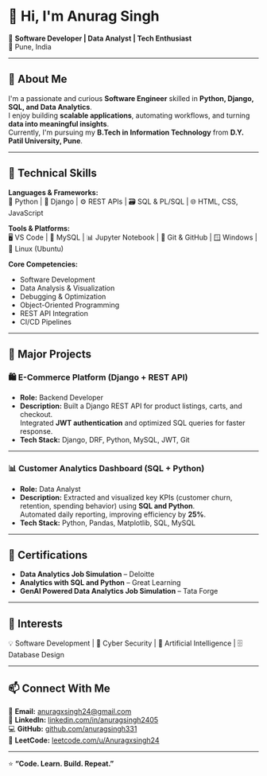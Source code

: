 # 👋 Hi, I'm Anurag Singh  

🎯 **Software Developer | Data Analyst | Tech Enthusiast**  
📍 Pune, India  

---

## 🚀 About Me  
I'm a passionate and curious **Software Engineer** skilled in **Python, Django, SQL, and Data Analytics**.  
I enjoy building **scalable applications**, automating workflows, and turning **data into meaningful insights**.  
Currently, I'm pursuing my **B.Tech in Information Technology** from **D.Y. Patil University, Pune**.  

---

## 🧩 Technical Skills  

**Languages & Frameworks:**  
🐍 Python | 🧱 Django | ⚙️ REST APIs | 🗃️ SQL & PL/SQL | 🌐 HTML, CSS, JavaScript  

**Tools & Platforms:**  
🖥️ VS Code | 🐬 MySQL | 📊 Jupyter Notebook | 🧩 Git & GitHub | 🪟 Windows | 🐧 Linux (Ubuntu)  

**Core Competencies:**  
- Software Development  
- Data Analysis & Visualization  
- Debugging & Optimization  
- Object-Oriented Programming  
- REST API Integration  
- CI/CD Pipelines  

---

## 💼 Major Projects  

### 🛍️ **E-Commerce Platform (Django + REST API)**  
- **Role:** Backend Developer  
- **Description:** Built a Django REST API for product listings, carts, and checkout.  
  Integrated **JWT authentication** and optimized SQL queries for faster response.  
- **Tech Stack:** Django, DRF, Python, MySQL, JWT, Git  

---

### 📊 **Customer Analytics Dashboard (SQL + Python)**  
- **Role:** Data Analyst  
- **Description:** Extracted and visualized key KPIs (customer churn, retention, spending behavior) using **SQL and Python**.  
  Automated daily reporting, improving efficiency by **25%**.  
- **Tech Stack:** Python, Pandas, Matplotlib, SQL, MySQL  

---

## 🏅 Certifications  
- **Data Analytics Job Simulation** – Deloitte  
- **Analytics with SQL and Python** – Great Learning  
- **GenAI Powered Data Analytics Job Simulation** – Tata Forge  

---

## 🧠 Interests  
💡 Software Development | 🔐 Cyber Security | 🤖 Artificial Intelligence | 🗄️ Database Design  

---

## 📫 Connect With Me  
📧 **Email:** [anuragxsingh24@gmail.com](mailto:anuragxsingh24@gmail.com)  
💼 **LinkedIn:** [linkedin.com/in/anuragsingh2405](https://www.linkedin.com/in/anuragsingh2405)  
💻 **GitHub:** [github.com/anuragsingh331](https://github.com/anuragsingh331)  
🧠 **LeetCode:** [leetcode.com/u/Anuragxsingh24](https://leetcode.com/u/Anuragxsingh)  

---

⭐ **“Code. Learn. Build. Repeat.”**
